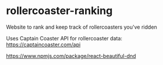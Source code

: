 # rollercoaster-ranking

Website to rank and keep track of rollercoasters you've ridden

Uses Captain Coaster API for rollercoaster data:
https://captaincoaster.com/api

https://www.npmjs.com/package/react-beautiful-dnd


